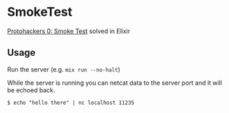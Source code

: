 # SmokeTest

[Protohackers 0: Smoke Test](https://protohackers.com/problem/0) solved in Elixir

## Usage

Run the server (e.g. `mix run --no-halt`)

While the server is running you can netcat data to the server port and it will be
echoed back.

```
$ echo "hello there" | nc localhost 11235
```
